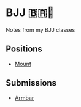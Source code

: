 # BJJ 🇧🇷🥋

Notes from my BJJ classes

## Positions

- [Mount](./Mount.md)

## Submissions

- [Armbar](./Armbar.md)
